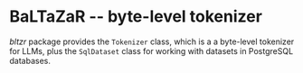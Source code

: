 # BaLTaZaR -- byte-level tokenizer

_bltzr_ package provides the `Tokenizer` class, which is a a byte-level tokenizer for LLMs,
plus the `SqlDataset` class for working with datasets in PostgreSQL databases.
